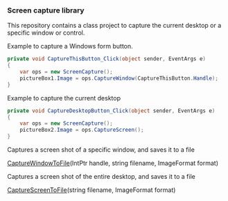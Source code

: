 ### Screen capture library

This repository contains a class project to capture the current desktop or a specific window or control.

Example to capture a Windows form button.

```csharp
private void CaptureThisButton_Click(object sender, EventArgs e)
{
    var ops = new ScreenCapture();
    pictureBox1.Image = ops.CaptureWindow(CaptureThisButton.Handle);
}
```
Example to capture the current desktop

```csharp
private void CaptureDesktopButton_Click(object sender, EventArgs e)
{
    var ops = new ScreenCapture();
    pictureBox2.Image = ops.CaptureScreen();
}
```
Captures a screen shot of a specific window, and saves it to a file

[CaptureWindowToFile](https://github.com/karenpayneoregon/WindowsScreenCapture/blob/master/ScreenLibrary/ScreenCapture.cs#L56)(IntPtr handle, string filename, ImageFormat format)

Captures a screen shot of the entire desktop, and saves it to a file

[CaptureScreenToFile](https://github.com/karenpayneoregon/WindowsScreenCapture/blob/master/ScreenLibrary/ScreenCapture.cs#L66)(string filename, ImageFormat format)
